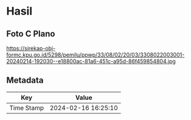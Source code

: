 # Hasil

## Foto C Plano

https://sirekap-obj-formc.kpu.go.id/5298/pemilu/ppwp/33/08/02/20/03/3308022003001-20240214-192030--e18800ac-81a6-451c-a95d-86f459854804.jpg


## Metadata

| Key        | Value               |
| ---------- | ------------------- |
| Time Stamp | 2024-02-16 16:25:10 |



